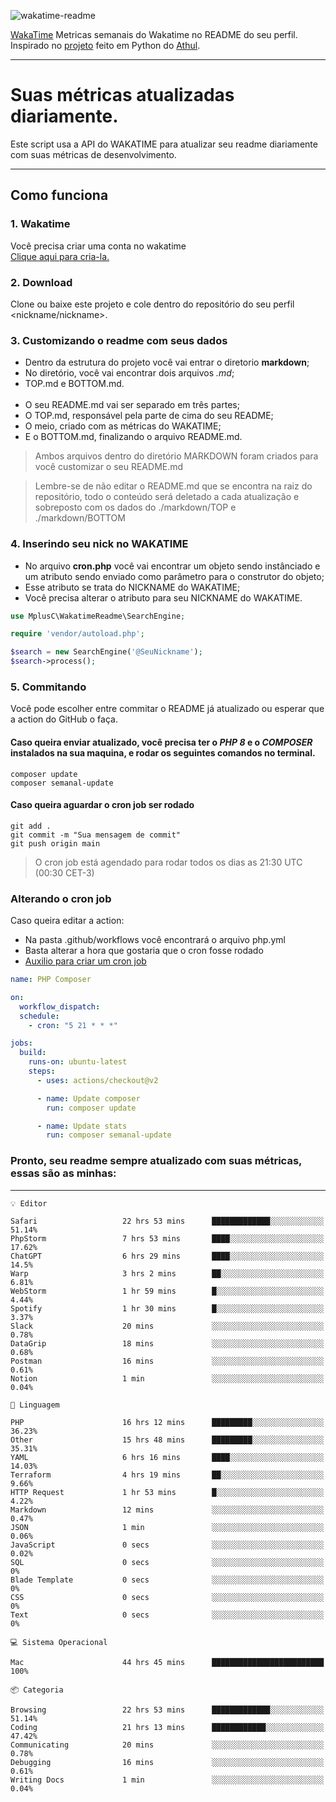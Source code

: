 ![wakatime-readme](https://socialify.git.ci/bymatheus/wakatime-readme/image?description=1&descriptionEditable=M%C3%A9tricas%20semanais%20do%20Wakatime%20no%20seu%20README%20de%20perfil.&font=KoHo&forks=1&language=1&owner=1&pattern=Signal&stargazers=1&theme=Dark)

[WakaTime](https://wakatime.com) Metricas semanais do Wakatime no README do seu perfil. <br>
Inspirado no [projeto](https://github.com/athul/waka-readme) feito em Python do [Athul](https://github.com/athul).
___

# Suas métricas atualizadas diariamente.
Este script usa a API do WAKATIME para atualizar seu readme diariamente com suas métricas de desenvolvimento.

___

## Como funciona

### 1. Wakatime
Você precisa criar uma conta no wakatime <br>
[Clique aqui para cria-la.](https://wakatime.com) 

### 2. Download
Clone ou baixe este projeto e cole dentro do repositório do seu perfil <nickname/nickname>.

### 3. Customizando o readme com seus dados
- Dentro da estrutura do projeto você vai entrar o diretorio **markdown**;  
- No diretório, você vai encontrar dois arquivos *.md*;
- TOP.md e BOTTOM.md.
<br><br>
- O seu README.md vai ser separado em três partes; 
- O TOP.md, responsável pela parte de cima do seu README;
- O meio, criado com as métricas do WAKATIME;
- E o BOTTOM.md, finalizando o arquivo README.md.<br>

> Ambos arquivos dentro do diretório MARKDOWN foram criados para você customizar o seu README.md

> Lembre-se de não editar o README.md que se encontra na raiz do repositório, todo o conteúdo será deletado a cada atualização e sobreposto com os dados do ./markdown/TOP e ./markdown/BOTTOM

### 4. Inserindo seu nick no WAKATIME
- No arquivo **cron.php** você vai encontrar um objeto sendo instânciado e um atributo sendo enviado como parâmetro para o construtor do objeto;
- Esse atributo se trata do NICKNAME do WAKATIME;
- Você precisa alterar o atributo para seu NICKNAME do WAKATIME.

```php
use MplusC\WakatimeReadme\SearchEngine;

require 'vendor/autoload.php';

$search = new SearchEngine('@SeuNickname');
$search->process();
```

### 5. Commitando
Você pode escolher entre commitar o README já atualizado ou esperar que a action do GitHub o faça. <br>

#### Caso queira enviar atualizado, você precisa ter o *PHP 8* e o *COMPOSER* instalados na sua maquina, e rodar os seguintes comandos no terminal.
```composer
composer update
composer semanal-update 
```

#### Caso queira aguardar o cron job ser rodado 
```git 
git add .
git commit -m "Sua mensagem de commit"
git push origin main
```

>O cron job está agendado para rodar todos os dias as 21:30 UTC (00:30 CET-3) 

### Alterando o cron job
Caso queira editar a action:

- Na pasta .github/workflows você encontrará o arquivo php.yml
- Basta alterar a hora que gostaria que o cron fosse rodado
- [Auxilio para criar um cron job](https://crontab.guru)

```yml
name: PHP Composer

on:
  workflow_dispatch:
  schedule:
    - cron: "5 21 * * *"

jobs:
  build:
    runs-on: ubuntu-latest
    steps:
      - uses: actions/checkout@v2

      - name: Update composer
        run: composer update

      - name: Update stats
        run: composer semanal-update
```

### Pronto, seu readme sempre atualizado com suas métricas, essas são as minhas:

___
```text
💡 Editor

Safari                   22 hrs 53 mins      █████████████░░░░░░░░░░░░     51.14%
PhpStorm                 7 hrs 53 mins       ████░░░░░░░░░░░░░░░░░░░░░     17.62%
ChatGPT                  6 hrs 29 mins       ████░░░░░░░░░░░░░░░░░░░░░      14.5%
Warp                     3 hrs 2 mins        ██░░░░░░░░░░░░░░░░░░░░░░░      6.81%
WebStorm                 1 hr 59 mins        █░░░░░░░░░░░░░░░░░░░░░░░░      4.44%
Spotify                  1 hr 30 mins        █░░░░░░░░░░░░░░░░░░░░░░░░      3.37%
Slack                    20 mins             ░░░░░░░░░░░░░░░░░░░░░░░░░      0.78%
DataGrip                 18 mins             ░░░░░░░░░░░░░░░░░░░░░░░░░      0.68%
Postman                  16 mins             ░░░░░░░░░░░░░░░░░░░░░░░░░      0.61%
Notion                   1 min               ░░░░░░░░░░░░░░░░░░░░░░░░░      0.04%
```
```text
💬 Linguagem

PHP                      16 hrs 12 mins      █████████░░░░░░░░░░░░░░░░     36.23%
Other                    15 hrs 48 mins      █████████░░░░░░░░░░░░░░░░     35.31%
YAML                     6 hrs 16 mins       ████░░░░░░░░░░░░░░░░░░░░░     14.03%
Terraform                4 hrs 19 mins       ██░░░░░░░░░░░░░░░░░░░░░░░      9.66%
HTTP Request             1 hr 53 mins        █░░░░░░░░░░░░░░░░░░░░░░░░      4.22%
Markdown                 12 mins             ░░░░░░░░░░░░░░░░░░░░░░░░░      0.47%
JSON                     1 min               ░░░░░░░░░░░░░░░░░░░░░░░░░      0.06%
JavaScript               0 secs              ░░░░░░░░░░░░░░░░░░░░░░░░░      0.02%
SQL                      0 secs              ░░░░░░░░░░░░░░░░░░░░░░░░░         0%
Blade Template           0 secs              ░░░░░░░░░░░░░░░░░░░░░░░░░         0%
CSS                      0 secs              ░░░░░░░░░░░░░░░░░░░░░░░░░         0%
Text                     0 secs              ░░░░░░░░░░░░░░░░░░░░░░░░░         0%
```
```text
💻 Sistema Operacional

Mac                      44 hrs 45 mins      █████████████████████████       100%
```
```text
📦 Categoria

Browsing                 22 hrs 53 mins      █████████████░░░░░░░░░░░░     51.14%
Coding                   21 hrs 13 mins      ████████████░░░░░░░░░░░░░     47.42%
Communicating            20 mins             ░░░░░░░░░░░░░░░░░░░░░░░░░      0.78%
Debugging                16 mins             ░░░░░░░░░░░░░░░░░░░░░░░░░      0.61%
Writing Docs             1 min               ░░░░░░░░░░░░░░░░░░░░░░░░░      0.04%
```
